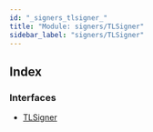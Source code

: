 ```yaml
---
id: "_signers_tlsigner_"
title: "Module: signers/TLSigner"
sidebar_label: "signers/TLSigner"
---
```


## Index

### Interfaces

* [TLSigner](../interfaces/_signers_tlsigner_.tlsigner.md)
